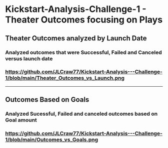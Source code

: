 # Kickstart-Analysis-Challenge-1 - Theater Outcomes focusing on Plays
## Theater Outcomes analyzed by Launch Date
### Analyzed outcomes that were Successful, Failed and Canceled versus launch date
### https://github.com/JLCraw77/Kickstart-Analysis---Challenge-1/blob/main/Theater_Outcomes_vs_Launch.png
---
## Outcomes Based on Goals
### Analyzed Sucessful, Failed and canceled outcomes based on Goal amount 
### https://github.com/JLCraw77/Kickstart-Analysis---Challenge-1/blob/main/Outcomes_vs_Goals.png
